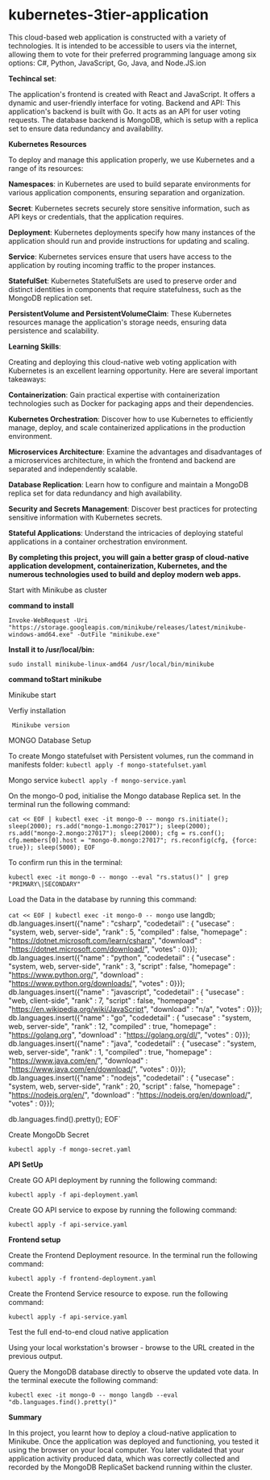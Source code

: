 # kubernetes-3tier-application
This cloud-based web application is constructed with a variety of technologies.  It is intended to be accessible to users via the internet, allowing them to vote for their preferred programming language among six options: C#, Python, JavaScript, Go, Java, and Node.JS.ion

 **Techincal set**:
 
The application's frontend is created with React and JavaScript. It offers a dynamic and user-friendly interface for voting.
Backend and API: This application's backend is built with Go. It acts as an API for user voting requests. The database backend is MongoDB, which is setup with a replica set to ensure data redundancy and availability.

**Kubernetes Resources**

To deploy and manage this application properly, we use Kubernetes and a range of its resources:

**Namespaces**: in Kubernetes are used to build separate environments for various application components, ensuring separation and organization.

**Secret**: Kubernetes secrets securely store sensitive information, such as API keys or credentials, that the application requires.

**Deployment**: Kubernetes deployments specify how many instances of the application should run and provide instructions for updating and scaling.

**Service**: Kubernetes services ensure that users have access to the application by routing incoming traffic to the proper instances.

**StatefulSet**: Kubernetes StatefulSets are used to preserve order and distinct identities in components that require statefulness, such as the MongoDB replication set.

**PersistentVolume and PersistentVolumeClaim**: These Kubernetes resources manage the application's storage needs, ensuring data persistence and scalability.

**Learning Skills**:

Creating and deploying this cloud-native web voting application with Kubernetes is an excellent learning opportunity. Here are several important takeaways:

**Containerization**: Gain practical expertise with containerization technologies such as Docker for packaging apps and their dependencies.

**Kubernetes Orchestration**: Discover how to use Kubernetes to efficiently manage, deploy, and scale containerized applications in the production environment.

**Microservices Architecture**: Examine the advantages and disadvantages of a microservices architecture, in which the frontend and backend are separated and independently scalable.

**Database Replication**: Learn how to configure and maintain a MongoDB replica set for data redundancy and high availability.

**Security and Secrets Management**: Discover best practices for protecting sensitive information with Kubernetes secrets.

**Stateful Applications**: Understand the intricacies of deploying stateful applications in a container orchestration environment.

**By completing this project, you will gain a better grasp of cloud-native application development, containerization, Kubernetes, and the numerous technologies used to build and deploy modern web apps.**

Start with Minikube as cluster 

**command to install**

`Invoke-WebRequest -Uri "https://storage.googleapis.com/minikube/releases/latest/minikube-windows-amd64.exe" -OutFile "minikube.exe"`

**Install it to /usr/local/bin:**

`sudo install minikube-linux-amd64 /usr/local/bin/minikube`

**command toStart minikube**

Minikube start

Verfiy installation

` Minikube version`

MONGO Database Setup

To create Mongo statefulset with Persistent volumes, run the command in manifests folder:
```kubectl apply -f mongo-statefulset.yaml```

Mongo service
`kubectl apply -f mongo-service.yaml`

On the mongo-0 pod, initialise the Mongo database Replica set. In the terminal run the following command:

`cat << EOF | kubectl exec -it mongo-0 -- mongo
rs.initiate();
sleep(2000);
rs.add("mongo-1.mongo:27017");
sleep(2000);
rs.add("mongo-2.mongo:27017");
sleep(2000);
cfg = rs.conf();
cfg.members[0].host = "mongo-0.mongo:27017";
rs.reconfig(cfg, {force: true});
sleep(5000);
EOF `

To confirm run this in the terminal:

`kubectl exec -it mongo-0 -- mongo --eval "rs.status()" | grep "PRIMARY\|SECONDARY"`

Load the Data in the database by running this command:

`cat << EOF | kubectl exec -it mongo-0 -- mongo`
use langdb;
db.languages.insert({"name" : "csharp", "codedetail" : { "usecase" : "system, web, server-side", "rank" : 5, "compiled" : false, "homepage" : "https://dotnet.microsoft.com/learn/csharp", "download" : "https://dotnet.microsoft.com/download/", "votes" : 0}});
db.languages.insert({"name" : "python", "codedetail" : { "usecase" : "system, web, server-side", "rank" : 3, "script" : false, "homepage" : "https://www.python.org/", "download" : "https://www.python.org/downloads/", "votes" : 0}});
db.languages.insert({"name" : "javascript", "codedetail" : { "usecase" : "web, client-side", "rank" : 7, "script" : false, "homepage" : "https://en.wikipedia.org/wiki/JavaScript", "download" : "n/a", "votes" : 0}});
db.languages.insert({"name" : "go", "codedetail" : { "usecase" : "system, web, server-side", "rank" : 12, "compiled" : true, "homepage" : "https://golang.org", "download" : "https://golang.org/dl/", "votes" : 0}});
db.languages.insert({"name" : "java", "codedetail" : { "usecase" : "system, web, server-side", "rank" : 1, "compiled" : true, "homepage" : "https://www.java.com/en/", "download" : "https://www.java.com/en/download/", "votes" : 0}});
db.languages.insert({"name" : "nodejs", "codedetail" : { "usecase" : "system, web, server-side", "rank" : 20, "script" : false, "homepage" : "https://nodejs.org/en/", "download" : "https://nodejs.org/en/download/", "votes" : 0}});

db.languages.find().pretty();
EOF`

Create MongoDb Secret

`kubectl apply -f mongo-secret.yaml`

**API SetUp**

Create GO API deployment by running the following command:

`kubectl apply -f api-deployment.yaml`

Create GO API service to expose by running the following command:

`kubectl apply -f api-service.yaml`

**Frontend setup**

Create the Frontend Deployment resource. In the terminal run the following command:

`kubectl apply -f frontend-deployment.yaml`

Create the Frontend Service resource to expose. run the following command:

`kubectl apply -f api-service.yaml`

Test the full end-to-end cloud native application

Using your local workstation's browser - browse to the URL created in the previous output.

Query the MongoDB database directly to observe the updated vote data. In the terminal execute the following command:

`kubectl exec -it mongo-0 -- mongo langdb --eval "db.languages.find().pretty()"`

**Summary**

In this project, you learnt how to deploy a cloud-native application to Minikube.  Once the application was deployed and functioning, you tested it using the browser on your local computer.  You later validated that your application activity produced data, which was correctly collected and recorded by the MongoDB ReplicaSet backend running within the cluster.


